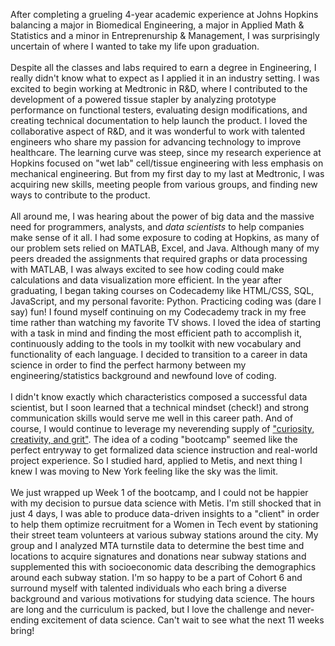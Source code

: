 After completing a grueling 4-year academic experience at Johns Hopkins balancing a major in Biomedical Engineering, a major in Applied Math & Statistics and a minor in Entreprenurship & Management, I was surprisingly uncertain of where I wanted to take my life upon graduation.   
<br />
Despite all the classes and labs required to earn a degree in Engineering, I really didn't know what to expect as I applied it in an industry setting. I was excited to begin working at Medtronic in R&D, where I contributed to the development of a powered tissue stapler by analyzing prototype performance on functional testers, evaluating design modifications, and creating technical documentation to help launch the product. I loved the collaborative aspect of R&D, and it was wonderful to work with talented engineers who share my passion for advancing technology to improve healthcare.  The learning curve was steep, since my research experience at Hopkins focused on "wet lab" cell/tissue engineering with less emphasis on mechanical engineering. But from my first day to my last at Medtronic, I was acquiring new skills, meeting people from various groups, and finding new ways to contribute to the product.    
<br />
All around me, I was hearing about the power of big data and the massive need for programmers, analysts, and *data scientists* to help companies make sense of it all. I had some exposure to coding at Hopkins, as many of our problem sets relied on MATLAB, Excel, and Java. Although many of my peers dreaded the assignments that required graphs or data processing with MATLAB, I was always excited to see how coding could make calculations and data visualization more efficient.  In the year after graduating, I began taking courses on Codecademy like HTML/CSS, SQL, JavaScript, and my personal favorite: Python. Practicing coding was (dare I say) fun! I found myself continuing on my Codecademy track in my free time rather than watching my favorite TV shows. I loved the idea of starting with a task in mind and finding the most efficient path to accomplish it, continuously adding to the tools in my toolkit with new vocabulary and functionality of each language.  I decided to transition to a career in data science in order to find the perfect harmony between my engineering/statistics background and newfound love of coding.   
</br>
I didn't know exactly which characteristics composed a successful data scientist, but I soon learned that a technical mindset (check!) and strong communication skills would serve me well in this career path. And of course, I would continue to leverage my neverending supply of ["curiosity, creativity, and grit"](http://datascopeanalytics.com/blog/six-qualities-of-a-great-data-scientist/).  The idea of a coding "bootcamp" seemed like the perfect entryway to get formalized data science instruction and real-world project experience. So I studied hard, applied to Metis, and next thing I knew I was moving to New York feeling like the sky was the limit.   
</br>
We just wrapped up Week 1 of the bootcamp, and I could not be happier with my decision to pursue data science with Metis. I'm still shocked that in just 4 days, I was able to produce data-driven insights to a "client" in order to help them optimize recruitment for a Women in Tech event by stationing their street team volunteers at various subway stations around the city. My group and I analyzed MTA turnstile data to determine the best time and locations to acquire signatures and donations near subway stations and supplemented this with socioeconomic data describing the demographics around each subway station. I'm so happy to be a part of Cohort 6 and surround myself with talented individuals who each bring a diverse background and various motivations for studying data science. The hours are long and the curriculum is packed, but I love the challenge and never-ending excitement of data science. Can't wait to see what the next 11 weeks bring!
